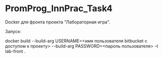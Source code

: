 # PromProg_InnPrac_Task4

Docker для фронта проекта "Лабораторная игра".

Запуск:

  docker build --build-arg USERNAME=<имя пользователя bitbucket с доступом к проекту> --build-arg PASSWORD=<пароль пользователя> -t lab-front .
